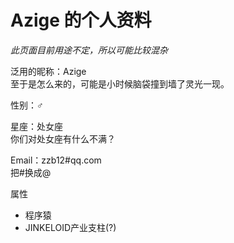 # Azige 的个人资料 #

*此页面目前用途不定，所以可能比较混杂*

泛用的昵称：Azige  
至于是怎么来的，可能是小时候脑袋撞到墙了灵光一现。

性别：♂

星座：处女座  
你们对处女座有什么不满？

Email：zzb12#qq.com  
把#换成@

属性

* 程序猿
* JINKELOID产业支柱(?)